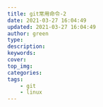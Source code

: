 ```yaml
---
title: git常用命令-2
date: 2021-03-27 16:04:49
updated: 2021-03-27 16:04:49
author: green
type:
description:
keywords:
cover:
top_img:
categories:
tags:
    - git
    - linux
---
```


